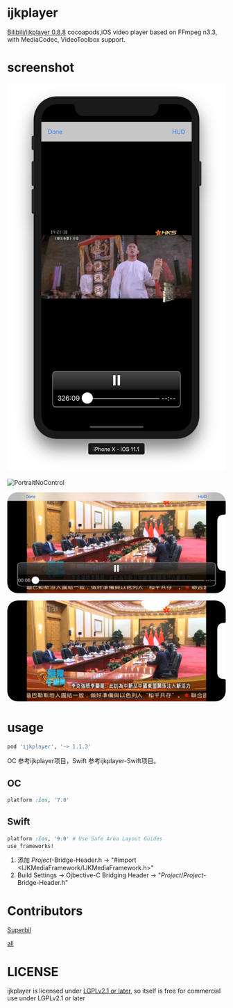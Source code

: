# ijkplayer

[Bilibili/ijkplayer 0.8.8](https://github.com/Bilibili/ijkplayer) cocoapods,iOS video player based on FFmpeg n3.3, with MediaCodec, VideoToolbox support.

# screenshot

![Portrait](screenshot/Portrait.png)

![PortraitNoControl](screenshot/PortraitNoControl.png)

![playUrl](screenshot/playUrl.png)

![playUrlNoControl](screenshot/playUrlNoControl.png)

# usage

```ruby
pod 'ijkplayer', '~> 1.1.3'
```

OC 参考ijkplayer项目，Swift 参考ijkplayer-Swift项目。

## OC

```ruby
platform :ios, '7.0'
```

## Swift

```ruby
platform :ios, '9.0' # Use Safe Area Layout Guides
use_frameworks!
```

1. 添加 *Project*-Bridge-Header.h -> "#import <IJKMediaFramework/IJKMediaFramework.h>"
1. Build Settings -> Ojbective-C Bridging Header -> "*Project*/*Project*-Bridge-Header.h"

# Contributors

[Superbil](https://github.com/Superbil)

[all](https://github.com/iOSDevLog/ijkplayer/graphs/contributors)

# LICENSE

ijkplayer is licensed under [LGPLv2.1 or later](LICENSE), so itself is free for commercial use under LGPLv2.1 or later
